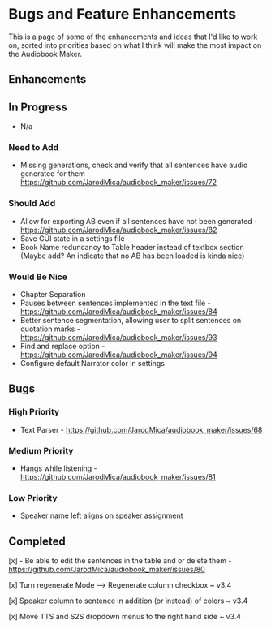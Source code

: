 # Bugs and Feature Enhancements
This is a page of some of the enhancements and ideas that I'd like to work on, sorted into priorities based on what I think will make the most impact on the Audiobook Maker.

## Enhancements

## In Progress
- N/a

### Need to Add
- Missing generations, check and verify that all sentences have audio generated for them - https://github.com/JarodMica/audiobook_maker/issues/72

### Should Add
- Allow for exporting AB even if all sentences have not been generated - https://github.com/JarodMica/audiobook_maker/issues/82
- Save GUI state in a settings file
- Book Name reduncancy to Table header instead of textbox section (Maybe add?  An indicate that no AB has been loaded is kinda nice)


### Would Be Nice
- Chapter Separation
- Pauses between sentences implemented in the text file - https://github.com/JarodMica/audiobook_maker/issues/84
- Better sentence segmentation, allowing user to split sentences on quotation marks - https://github.com/JarodMica/audiobook_maker/issues/93
- Find and replace option - https://github.com/JarodMica/audiobook_maker/issues/94
- Configure default Narrator color in settings

## Bugs

### High Priority
- Text Parser - https://github.com/JarodMica/audiobook_maker/issues/68

### Medium Priority
- Hangs while listening - https://github.com/JarodMica/audiobook_maker/issues/81

### Low Priority
- Speaker name left aligns on speaker assignment

## Completed
[x] - Be able to edit the sentences in the table and or delete them - https://github.com/JarodMica/audiobook_maker/issues/80

[x] Turn regenerate Mode --> Regenerate column checkbox ~ v3.4

[x] Speaker column to sentence in addition (or instead) of colors ~ v3.4

[x] Move TTS and S2S dropdown menus to the right hand side ~ v3.4